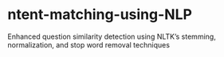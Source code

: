 # ntent-matching-using-NLP
Enhanced question similarity detection using NLTK’s stemming, normalization, and stop word removal techniques
